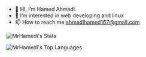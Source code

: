 - 👋 Hi, I’m Hamed Ahmadi
- 👀 I’m interested in web developing and linux
- 📫 How to reach me ahmadihamed167@gmail.com


![MrHamedi's Stats](https://github-readme-stats.vercel.app/api?username=MrHamedi&theme=tokyonight&show_icons=true&hide_border=true&count_private=true)


![MrHamedi's Top Languages](https://github-readme-stats.vercel.app/api/top-langs/?username=MrHamedi&theme=tokyonight&show_icons=true&hide_border=true&layout=compact)
